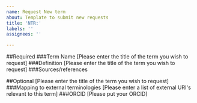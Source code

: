 ```yaml
---
name: Request New term
about: Template to submit new requests
title: 'NTR:'
labels: ''
assignees: ''

---
```


##Required
###Term Name
[Please enter the title of the term you wish to request]
###Definition
[Please enter the title of the term you wish to request]
###Sources/references

##Optional
[Please enter the title of the term you wish to request]
###Mapping to external terminologies
[Please enter a list of external URI's relevant to this term]
###ORCID
[Please put your ORCID]
